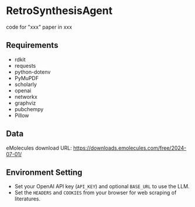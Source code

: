 # RetroSynthesisAgent
code for "xxx" paper in xxx
## Requirements
+ rdkit
+ requests
+ python-dotenv
+ PyMuPDF
+ scholarly
+ openai
+ networkx
+ graphviz
+ pubchempy
+ Pillow
## Data
eMolecules download URL: https://downloads.emolecules.com/free/2024-07-01/
## Environment Setting
+ Set your OpenAI API key (`API_KEY`) and optional `BASE_URL` to use the LLM.
+ Set the `HEADERS` and `COOKIES` from your browser for web scraping of literatures.
